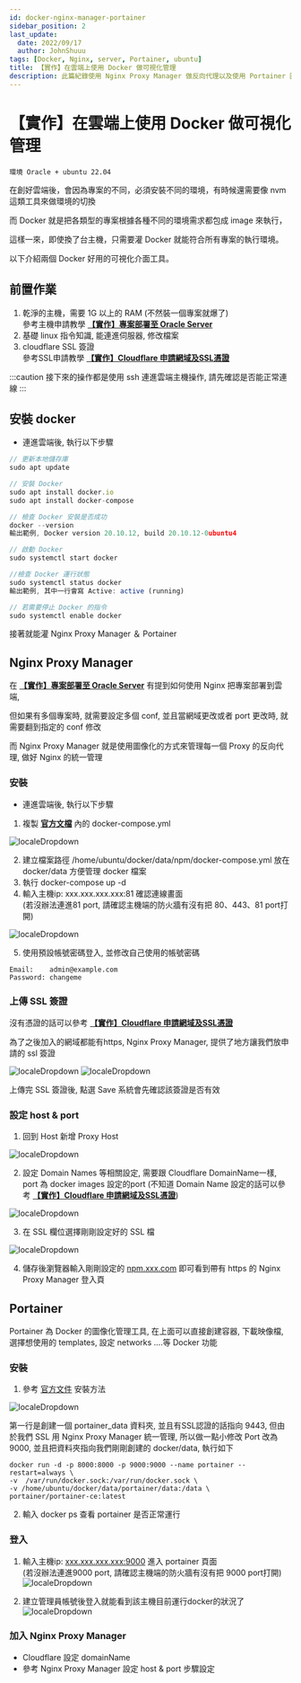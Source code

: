 ```yaml
---
id: docker-nginx-manager-portainer
sidebar_position: 2
last_update:
  date: 2022/09/17
  author: JohnShuuu
tags: [Docker, Nginx, server, Portainer, ubuntu]
title: 【實作】在雲端上使用 Docker 做可視化管理
description: 此篇紀錄使用 Nginx Proxy Manager 做反向代理以及使用 Portainer 圖象化工具做 Docker 的容器管理
---
```

# 【實作】在雲端上使用 Docker 做可視化管理
`環境 Oracle + ubuntu 22.04`

在創好雲端後，會因為專案的不同，必須安裝不同的環境，有時候還需要像 nvm 這類工具來做環境的切換

而 Docker 就是把各類型的專案根據各種不同的環境需求都包成 image 來執行，

這樣一來，即使換了台主機，只需要灌 Docker 就能符合所有專案的執行環境。

以下介紹兩個 Docker 好用的可視化介面工具。

## 前置作業
1. 乾淨的主機，需要 1G 以上的 RAM (不然裝一個專案就爆了)  
參考主機申請教學 **[【實作】專案部署至 Oracle Server](https://www.jiangshuuu.com/docs/CloudServer/oracle-nginx-upload-project/)**
2. 基礎 linux 指令知識, 能連進伺服器, 修改檔案
3. cloudflare SSL 簽證  
參考SSL申請教學 **[【實作】Cloudflare 申請網域及SSL憑證](https://www.jiangshuuu.com/docs/CloudServer/cloudflare-apply-ssl/)**

:::caution
接下來的操作都是使用 ssh 連進雲端主機操作, 請先確認是否能正常連線
:::

## 安裝 docker
- 連進雲端後, 執行以下步驟
```jsx
// 更新本地儲存庫
sudo apt update

// 安裝 Docker
sudo apt install docker.io
sudo apt install docker-compose

// 檢查 Docker 安裝是否成功
docker --version
輸出範例, Docker version 20.10.12, build 20.10.12-0ubuntu4

// 啟動 Docker
sudo systemctl start docker

//檢查 Docker 運行狀態
sudo systemctl status docker
輸出範例, 其中一行會寫 Active: active (running)

// 若需要停止 Docker 的指令
sudo systemctl enable docker
```

接著就能灌 Nginx Proxy Manager ＆ Portainer

## Nginx Proxy Manager

在 **[【實作】專案部署至 Oracle Server](https://www.jiangshuuu.com/docs/CloudServer/oracle-nginx-upload-project/)** 有提到如何使用 Nginx 把專案部署到雲端, 

但如果有多個專案時, 就需要設定多個 conf, 並且當網域更改或者 port 更改時, 就需要翻到指定的 conf 修改

而 Nginx Proxy Manager 就是使用圖像化的方式來管理每一個 Proxy 的反向代理, 做好 Nginx 的統一管理 

### 安裝

- 連進雲端後, 執行以下步驟

1. 複製 **[官方文檔](https://nginxproxymanager.com/setup/#using-mysql-mariadb-database)** 內的 docker-compose.yml

![localeDropdown](./image/02/01.jpg)

2. 建立檔案路徑 /home/ubuntu/docker/data/npm/docker-compose.yml 放在 docker/data 方便管理 docker 檔案
3. 執行 docker-compose up -d
4. 輸入主機ip: xxx.xxx.xxx.xxx:81 確認連線畫面  
(若沒辦法連進81 port, 請確認主機端的防火牆有沒有把 80、443、81 port打開)

![localeDropdown](./image/02/02.jpg)

5. 使用預設帳號密碼登入, 並修改自己使用的帳號密碼

```
Email:    admin@example.com
Password: changeme
```

### 上傳 SSL 簽證

沒有憑證的話可以參考 **[【實作】Cloudflare 申請網域及SSL憑證](https://www.jiangshuuu.com/docs/CloudServer/cloudflare-apply-ssl/)**

為了之後加入的網域都能有https, Nginx Proxy Manager, 提供了地方讓我們放申請的 ssl 簽證

![localeDropdown](./image/02/03.jpg)
![localeDropdown](./image/02/04.jpg)

上傳完 SSL 簽證後, 點選 Save 系統會先確認該簽證是否有效

### 設定 host & port

1. 回到 Host 新增 Proxy Host

![localeDropdown](./image/02/05.jpg)

2. 設定 Domain Names 等相關設定, 需要跟 Cloudflare DomainName一樣, port 為 docker images 設定的port (不知道 Domain Name 設定的話可以參考 **[【實作】Cloudflare 申請網域及SSL憑證](https://www.jiangshuuu.com/docs/CloudServer/cloudflare-apply-ssl/)**)
    
![localeDropdown](./image/02/06.jpg)

3. 在 SSL 欄位選擇剛剛設定好的 SSL 檔
    
![localeDropdown](./image/02/07.jpg)

4. 儲存後瀏覽器輸入剛剛設定的 [npm.xxx.com](http://npm.xxx.com) 即可看到帶有 https 的 Nginx Proxy Manager 登入頁

## Portainer

Portainer 為 Docker 的圖像化管理工具, 在上面可以直接創建容器, 下載映像檔, 選擇想使用的 templates, 設定 networks ….等 Docker 功能

### 安裝

1. 參考 [官方文件](https://docs.portainer.io/start/install/server/docker/linux) 安裝方法
    
![localeDropdown](./image/02/08.jpg) 

 第一行是創建一個 portainer_data 資料夾, 並且有SSL認證的話指向 9443, 但由於我們 SSL 用 Nginx Proxy Manager 統一管理, 所以做一點小修改 Port 改為 9000, 並且把資料夾指向我們剛剛創建的 docker/data, 執行如下

```
docker run -d -p 8000:8000 -p 9000:9000 --name portainer --restart=always \
-v  /var/run/docker.sock:/var/run/docker.sock \ 
-v /home/ubuntu/docker/data/portainer/data:/data \
portainer/portainer-ce:latest
```

2. 輸入 docker ps 查看 portainer 是否正常運行

### 登入

1. 輸入主機ip: [xxx.xxx.xxx.xxx:9000](http://xxx.xxx.xxx.xxx:9000) 進入 portainer 頁面  
(若沒辦法連進9000 port, 請確認主機端的防火牆有沒有把 9000 port打開)
![localeDropdown](./image/02/09.jpg)

2. 建立管理員帳號後登入就能看到該主機目前運行docker的狀況了
![localeDropdown](./image/02/10.jpg)

### 加入 Nginx Proxy Manager

- Cloudflare 設定 domainName
- 參考 Nginx Proxy Manager 設定 host & port 步驟設定
